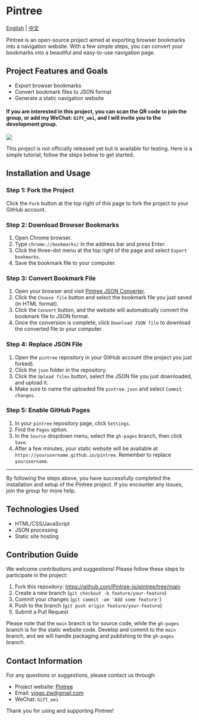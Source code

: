 # Pintree

[English](README.md) | [中文](README.zh.md)

Pintree is an open-source project aimed at exporting browser bookmarks into a navigation website. With a few simple steps, you can convert your bookmarks into a beautiful and easy-to-use navigation page.

## Project Features and Goals

- Export browser bookmarks
- Convert bookmark files to JSON format
- Generate a static navigation website

#### If you are interested in this project, you can scan the QR code to join the group, or add my WeChat: ```Gift_wei```, and I will invite you to the development group.
![](https://github.com/Pintree-io/pintree/blob/main/assets/wechat_group.png)

This project is not officially released yet but is available for testing. Here is a simple tutorial; follow the steps below to get started.

## Installation and Usage

### Step 1: Fork the Project

Click the `Fork` button at the top right of this page to fork the project to your GitHub account.

### Step 2: Download Browser Bookmarks

1. Open Chrome browser.
2. Type `chrome://bookmarks/` in the address bar and press Enter.
3. Click the three-dot menu at the top right of the page and select `Export bookmarks`.
4. Save the bookmark file to your computer.

### Step 3: Convert Bookmark File

1. Open your browser and visit [Pintree JSON Converter](https://pintree.io/json-converter).
2. Click the `Choose file` button and select the bookmark file you just saved (in HTML format).
3. Click the `Convert` button, and the website will automatically convert the bookmark file to JSON format.
4. Once the conversion is complete, click `Download JSON file` to download the converted file to your computer.

### Step 4: Replace JSON File

1. Open the `pintree` repository in your GitHub account (the project you just forked).
2. Click the `json` folder in the repository.
3. Click the `Upload files` button, select the JSON file you just downloaded, and upload it.
4. Make sure to name the uploaded file `pintree.json` and select `Commit changes`.

### Step 5: Enable GitHub Pages

1. In your `pintree` repository page, click `Settings`.
2. Find the `Pages` option.
3. In the `Source` dropdown menu, select the `gh-pages` branch, then click `Save`.
4. After a few minutes, your static website will be available at `https://yourusername.github.io/pintree`. Remember to replace `yourusername`.

---

By following the steps above, you have successfully completed the installation and setup of the Pintree project. If you encounter any issues, join the group for more help.

## Technologies Used

- HTML/CSS/JavaScript
- JSON processing
- Static site hosting

## Contribution Guide

We welcome contributions and suggestions! Please follow these steps to participate in the project:

1. Fork this repository: https://github.com/Pintree-io/pintree/tree/main
2. Create a new branch (`git checkout -b feature/your-feature`)
3. Commit your changes (`git commit -am 'Add some feature'`)
4. Push to the branch (`git push origin feature/your-feature`)
5. Submit a Pull Request

Please note that the `main` branch is for source code, while the `gh-pages` branch is for the static website code. Develop and commit to the `main` branch, and we will handle packaging and publishing to the `gh-pages` branch.

## Contact Information

For any questions or suggestions, please contact us through:
- Project website: [Pintree](https://pintree.io/)
- Email: viggo.zw@gmail.com
- WeChat: ```Gift_wei```

Thank you for using and supporting Pintree!